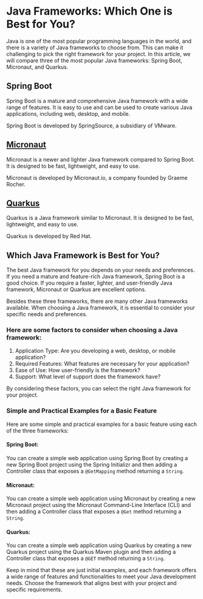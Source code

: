 # Java Frameworks: Which One is Best for You?

Java is one of the most popular programming languages in the world, and there is a variety of Java frameworks to choose from. This can make it challenging to pick the right framework for your project. In this article, we will compare three of the most popular Java frameworks: Spring Boot, Micronaut, and Quarkus.

## Spring Boot

Spring Boot is a mature and comprehensive Java framework with a wide range of features. It is easy to use and can be used to create various Java applications, including web, desktop, and mobile.

Spring Boot is developed by SpringSource, a subsidiary of VMware.

## [Micronaut](micronaut_en.md)

Micronaut is a newer and lighter Java framework compared to Spring Boot. It is designed to be fast, lightweight, and easy to use.

Micronaut is developed by Micronaut.io, a company founded by Graeme Rocher.

## [Quarkus](quarkus_en.md)

Quarkus is a Java framework similar to Micronaut. It is designed to be fast, lightweight, and easy to use.

Quarkus is developed by Red Hat.

## Which Java Framework is Best for You?

The best Java framework for you depends on your needs and preferences. If you need a mature and feature-rich Java framework, Spring Boot is a good choice. If you require a faster, lighter, and user-friendly Java framework, Micronaut or Quarkus are excellent options.

Besides these three frameworks, there are many other Java frameworks available. When choosing a Java framework, it is essential to consider your specific needs and preferences.

### Here are some factors to consider when choosing a Java framework:

1. Application Type: Are you developing a web, desktop, or mobile application?
2. Required Features: What features are necessary for your application?
3. Ease of Use: How user-friendly is the framework?
4. Support: What level of support does the framework have?

By considering these factors, you can select the right Java framework for your project.

### Simple and Practical Examples for a Basic Feature

Here are some simple and practical examples for a basic feature using each of the three frameworks:

#### Spring Boot:

You can create a simple web application using Spring Boot by creating a new Spring Boot project using the Spring Initializr and then adding a Controller class that exposes a `@GetMapping` method returning a `String`.

#### Micronaut:

You can create a simple web application using Micronaut by creating a new Micronaut project using the Micronaut Command-Line Interface (CLI) and then adding a Controller class that exposes a `@Get` method returning a `String`.

#### Quarkus:

You can create a simple web application using Quarkus by creating a new Quarkus project using the Quarkus Maven plugin and then adding a Controller class that exposes a `@GET` method returning a `String`.

Keep in mind that these are just initial examples, and each framework offers a wide range of features and functionalities to meet your Java development needs. Choose the framework that aligns best with your project and specific requirements.
